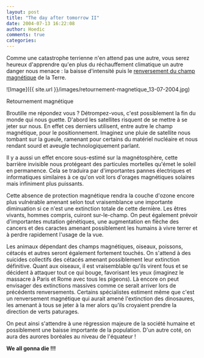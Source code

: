 ```yaml
---
layout: post
title: "The day after tomorrow II"
date: 2004-07-13 16:22:08
author: Hoedic
comments: true
categories: 
---
```



Comme une catastrophe terrienne n'en attend pas une autre, vous serez heureux d'apprendre qu'en plus du réchauffement climatique un autre danger nous menace : la baisse d'intensité puis le [renversement du champ magnétique](http://www.nytimes.com/2004/07/13/science/13magn.html?th) de la Terre.

![Image]({{ site.url }}/images/retournement-magnetique_13-07-2004.jpg)
<div class="photoattrib">Retournement magnétique</div>



Broutille me répondez vous ? Détrompez-vous, c'est possiblement la fin du monde qui nous guette. D'abord les satellites risquent de se mettre à se jeter sur nous. En effet ces derniers utilisent, entre autre le champ magnétique, pour le positionnement. Imaginez une pluie de satellite nous tombant sur la gueule, ramenant pour certains du matériel nucléaire et nous rendant sourd et aveugle technologiquement parlant.

Il y a aussi un effet encore sous-estimé sur la magnétosphère, cette barrière invisible nous protégeant des particules mortelles qu'émet le soleil en permanence. Cela se traduira par d'importantes pannes électriques et informatiques similaires à ce qu'on voit lors d'orages magnétiques solaires mais infiniment plus puissants.

Cette absence de protection magnétique rendra la couche d'ozone encore plus vulnérable amenant selon tout vraisemblance une importante diminuation si ce n'est une extinction totale de cette dernière. Les êtres vivants, hommes compris, cuiront sur-le-champ. On peut également prévoir d'importantes mutation génétiques, une augmentation en flèche des cancers et des caractes amenant possiblement les humains à vivre terrer et à perdre rapidement l'usage de la vue.

Les animaux dépendant des champs magnétiques, oiseaux, poissons, cétacés et autres seront également fortement touchés. On s'attend à des suicides collectifs des cétacés amenant possiblement leur extinction définitive. Quant aux oiseaux, il est vraisemblable qu'ils virent fous et se décident à attaquer tout ce qui bouge, favorisant les yeux (imaginez le massacre à Paris et Rome avec tous les pigeons). Là encore on peut envisager des extinctions massives comme ce serait arriver lors de précédents renversements. Certains spécialistes estiment même que c'est un renversement magnétique qui aurait amené l'extinction des dinosaures, les amenant à tous se jeter à la mer alors qu'ils croyaient prendre la direction de verts paturages.

On peut ainsi s'attendre à une régression majeure de la société humaine et possiblement une baisse importante de la population. D'un autre coté, on aura des aurores boréales au niveau de l'équateur !

**We all gonna die !!!**